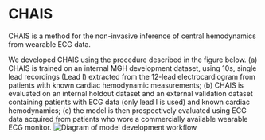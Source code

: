 # CHAIS
CHAIS is a method for the non-invasive inference of central hemodynamics from wearable ECG data.

We developed CHAIS using the procedure described in the figure below. (a) CHAIS is trained on an internal MGH development dataset, using 10s, single lead recordings (Lead I) extracted from the 12-lead electrocardiogram from patients with known cardiac hemodynamic measurements; (b) CHAIS is evaluated on an internal holdout dataset and an external validation dataset containing patients with ECG data (only lead I is used) and known cardiac hemodynamics; (c) the model is then prospectively evaluated using ECG data acquired from patients who wore a commercially available wearable ECG monitor. 
![Diagram of model development workflow](https://github.com/mit-ccrg/CHAIS/blob/main/figures/figure1.png)
